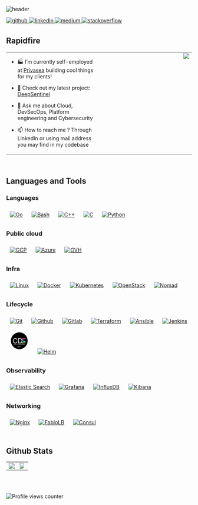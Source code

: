 ![header](https://capsule-render.vercel.app/api?type=waving&color=0:2C3E50,100:000000&height=300&section=header&text=equals215&fontColor=436770&fontSize=90&animation=fadeIn&fontAlignY=38&desc=DevSecOps%20practicioner&descAlignY=51&descAlign=62)
  

<a href="https://github.com/equals215" target="_blank">
<img src=https://img.shields.io/badge/github-%2324292e.svg?&style=for-the-badge&logo=github&logoColor=white alt=github style="margin-bottom: 5px;" />
</a>
<a href="https://linkedin.com/in/thomas-f-devops" target="_blank">
<img src=https://img.shields.io/badge/linkedin-%231E77B5.svg?&style=for-the-badge&logo=linkedin&logoColor=white alt=linkedin style="margin-bottom: 5px;" />
</a>
<a href="https://medium.com/@tfo_67881" target="_blank">
<img src=https://img.shields.io/badge/medium-%23292929.svg?&style=for-the-badge&logo=medium&logoColor=white alt=medium style="margin-bottom: 5px;" />
</a>
<a href="https://stackoverflow.com/users/5701266" target="_blank">
<img src=https://img.shields.io/badge/stackoverflow-%23F28032.svg?&style=for-the-badge&logo=stackoverflow&logoColor=white alt=stackoverflow style="margin-bottom: 5px;" />
</a>  
  

<br/>  


## Rapidfire  
<table><tr><td valign="top" width="50%">

- 🏭 I’m currently self-employed at [Privasea](https://privasea.fr) building cool things for my clients!  


- 🔔 Check out my latest project: [DeepSentinel](https://github.com/equals215/deepsentinel)
  

- 💬 Ask me about Cloud, DevSecOps, Platform engineering and Cybersecurity  
  

- 📫 How to reach me ? Through LinkedIn or using mail address you may find in my codebase  


</td><td valign="top" width="50%">

<div align="right">
<img src="https://media1.tenor.com/m/1I3KJAfgBN4AAAAC/subida.gif" align="right" height="" width="" />
</div>  


</td></tr></table>  

<br/>  


## Languages and Tools  
### Languages  
<div align="left">  
<a href="https://go.dev/" target="_blank"><img style="margin: 10px" src="https://profilinator.rishav.dev/skills-assets/go-original.svg" alt="Go" height="50" /></a>  
<a href="https://www.gnu.org/software/bash/" target="_blank"><img style="margin: 10px" src="https://profilinator.rishav.dev/skills-assets/gnu_bash-icon.svg" alt="Bash" height="50" /></a>  
<a href="https://www.cplusplus.com/" target="_blank"><img style="margin: 10px" src="https://profilinator.rishav.dev/skills-assets/cplusplus-original.svg" alt="C++" height="50" /></a>  
<a href="https://www.cprogramming.com/" target="_blank"><img style="margin: 10px" src="https://profilinator.rishav.dev/skills-assets/c-original.svg" alt="C" height="50" /></a>  
<a href="https://www.python.org/" target="_blank"><img style="margin: 10px" src="https://profilinator.rishav.dev/skills-assets/python-original.svg" alt="Python" height="50" /></a>  
</div>  

### Public cloud
<div align="left">  
<a href="https://cloud.google.com/" target="_blank"><img style="margin: 10px" src="https://profilinator.rishav.dev/skills-assets/google_cloud-icon.svg" alt="GCP" height="50" /></a>  
<a href="https://azure.microsoft.com/en-in/" target="_blank"><img style="margin: 10px" src="https://profilinator.rishav.dev/skills-assets/microsoft_azure-icon.svg" alt="Azure" height="50" /></a>  
<a href="https://ovh.com" target="_blank"><img style="margin: 10px" src="https://avatars.githubusercontent.com/u/26575234?s=200&v=4" alt="OVH" height="50" /></a> 
</div>  

### Infra
<div align="left">  
<a href="https://www.linux.org/" target="_blank"><img style="margin: 10px" src="https://profilinator.rishav.dev/skills-assets/linux-original.svg" alt="Linux" height="50" /></a>  
<a href="https://www.docker.com/" target="_blank"><img style="margin: 10px" src="https://profilinator.rishav.dev/skills-assets/docker-original-wordmark.svg" alt="Docker" height="50" /></a>  
<a href="https://kubernetes.io/" target="_blank"><img style="margin: 10px" src="https://profilinator.rishav.dev/skills-assets/kubernetes-icon.svg" alt="Kubernetes" height="50" /></a>  
<a href="https://www.openstack.org/" target="_blank"><img style="margin: 10px" src="https://profilinator.rishav.dev/skills-assets/openstack.png" alt="OpenStack" height="50" /></a>  
<a href="https://www.hashicorp.com/" target="_blank"><img style="margin: 10px" src="https://www.svgrepo.com/show/448241/nomad.svg" alt="Nomad" height="50" /></a>  
</div>  

### Lifecycle
<div align="left">  
<a href="https://git-scm.com/" target="_blank"><img style="margin: 10px" src="https://profilinator.rishav.dev/skills-assets/git-scm-icon.svg" alt="Git" height="50" /></a>  
<a href="https://github.com/" target="_blank"><img style="margin: 10px" src="https://upload.wikimedia.org/wikipedia/commons/thumb/e/eb/Ei-sc-github.svg/768px-Ei-sc-github.svg.png" alt="Github" height="50" /></a>  
<a href="https://gitlab.com/" target="_blank"><img style="margin: 10px" src="https://cdn.worldvectorlogo.com/logos/gitlab.svg" alt="Gitlab" height="50" /></a>  
<a href="https://www.terraform.io/" target="_blank"><img style="margin: 10px" src="https://profilinator.rishav.dev/skills-assets/terraformio-icon.svg" alt="Terraform" height="50" /></a>  
<a href="https://www.ansible.com/" target="_blank"><img style="margin: 10px" src="https://cdn.icon-icons.com/icons2/2389/PNG/512/ansible_logo_icon_145495.png" alt="Ansible" height="50" /></a>  
<a href="https://www.jenkins.io/" target="_blank"><img style="margin: 10px" src="https://profilinator.rishav.dev/skills-assets/jenkins-icon.svg" alt="Jenkins" height="50" /></a>  
<a href="https://github.com/ovh/cds" target="_blank"><img style="margin: 10px" src="https://raw.githubusercontent.com/ovh/cds/master/logo-background.png" alt="Ansible" height="50" /></a>  
<a href="https://helm.sh" target="_blank"><img style="margin: 10px" src="https://helm.sh/img/helm.svg" alt="Helm" height="50" /></a>  
</div>  

### Observability
<div align="left">  
<a href="https://www.elastic.co/" target="_blank"><img style="margin: 10px" src="https://profilinator.rishav.dev/skills-assets/elasticsearch.png" alt="Elastic Search" height="50" /></a>  
<a href="https://grafana.com/" target="_blank"><img style="margin: 10px" src="https://profilinator.rishav.dev/skills-assets/grafana.png" alt="Grafana" height="50" /></a>  
<a href="https://www.influxdata.com/" target="_blank"><img style="margin: 10px" src="https://profilinator.rishav.dev/skills-assets/influxdb.svg" alt="InfluxDB" height="50" /></a>  
<a href="https://www.elastic.co/kibana/" target="_blank"><img style="margin: 10px" src="https://profilinator.rishav.dev/skills-assets/kibana.png" alt="Kibana" height="50" /></a>  
</div>  

### Networking
<div align="left">  
<a href="https://www.nginx.com/" target="_blank"><img style="margin: 10px" src="https://profilinator.rishav.dev/skills-assets/nginx-original.svg" alt="Nginx" height="50" /></a>  
<a href="https://github.com/fabiolb/fabio "target="_blank"><img style="margin: 10px" src="https://avatars.githubusercontent.com/u/25439951?s=280&v=4" alt="FabioLB" height="50" /></a>  
<a href="https://www.hashicorp.com/" target="_blank"><img style="margin: 10px" src="https://www.svgrepo.com/show/448216/consul.svg" alt="Consul" height="50" /></a>  
</div>  
<br/>  


## Github Stats  
<table><tr><td valign="top" width="50%">

<img src="https://github-readme-stats.vercel.app/api?username=equals215&show_icons=true&count_private=true&hide_border=true&theme=github_dark" align="left" style="width: 100%" />

</td><td valign="top" width="50%">

<img src="https://github-readme-stats.vercel.app/api/top-langs/?username=equals215&hide_border=true&layout=compact&theme=github_dark" align="left" style="width: 70%" />

</td></tr></table>  

<br/>  

  

<br/>  

![Profile views counter](https://komarev.com/ghpvc/?username=equals215&&style=flat-square)  
  

<br/>  

